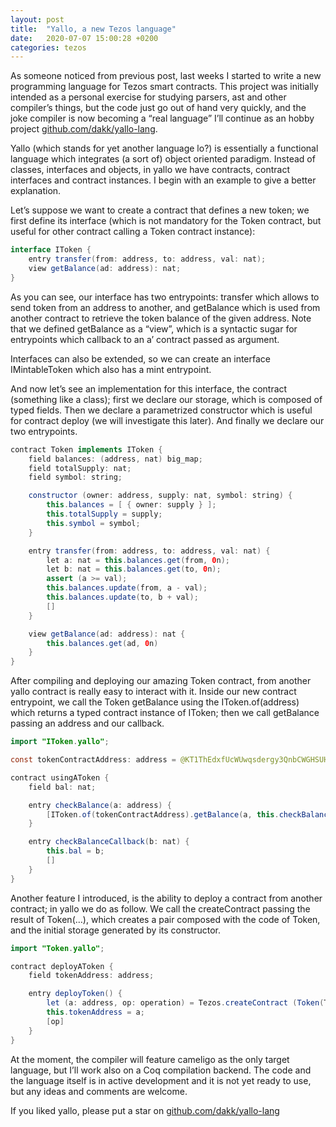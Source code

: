 ```yaml
---
layout: post
title:  "Yallo, a new Tezos language"
date:   2020-07-07 15:00:28 +0200
categories: tezos
---
```


As someone noticed from previous post, last weeks I started to write a new programming language for Tezos smart contracts. This project was initially intended as a personal exercise for studying parsers, ast and other compiler’s things, but the code just go out of hand very quickly, and the joke compiler is now becoming a “real language” I’ll continue as an hobby project [github.com/dakk/yallo-lang](https://github.com/dakk/yallo-lang).

Yallo (which stands for yet another language lo?) is essentially a functional language which integrates (a sort of) object oriented paradigm. Instead of classes, interfaces and objects, in yallo we have contracts, contract interfaces and contract instances. I begin with an example to give a better explanation.

Let’s suppose we want to create a contract that defines a new token; we first define its interface (which is not mandatory for the Token contract, but useful for other contract calling a Token contract instance):

```java
interface IToken {
    entry transfer(from: address, to: address, val: nat);
    view getBalance(ad: address): nat;
}
```

As you can see, our interface has two entrypoints: transfer which allows to send token from an address to another, and getBalance which is used from another contract to retrieve the token balance of the given address. Note that we defined getBalance as a “view”, which is a syntactic sugar for entrypoints which callback to an a’ contract passed as argument.

Interfaces can also be extended, so we can create an interface IMintableToken which also has a mint entrypoint.

And now let’s see an implementation for this interface, the contract (something like a class); first we declare our storage, which is composed of typed fields. Then we declare a parametrized constructor which is useful for contract deploy (we will investigate this later). And finally we declare our two entrypoints.

```java
contract Token implements IToken {
    field balances: (address, nat) big_map;
    field totalSupply: nat;
    field symbol: string;

    constructor (owner: address, supply: nat, symbol: string) {
        this.balances = [ { owner: supply } ];
        this.totalSupply = supply;
        this.symbol = symbol;
    }

    entry transfer(from: address, to: address, val: nat) {
        let a: nat = this.balances.get(from, 0n);
        let b: nat = this.balances.get(to, 0n);
        assert (a >= val);
        this.balances.update(from, a - val);
        this.balances.update(to, b + val); 
        []
    }

    view getBalance(ad: address): nat {
        this.balances.get(ad, 0n)
    }
}
```

After compiling and deploying our amazing Token contract, from another yallo contract is really easy to interact with it. Inside our new contract entrypoint, we call the Token getBalance using the IToken.of(address) which returns a typed contract instance of IToken; then we call getBalance passing an address and our callback.

```java
import "IToken.yallo";

const tokenContractAddress: address = @KT1ThEdxfUcWUwqsdergy3QnbCWGHSUHeHJq;

contract usingAToken {
    field bal: nat;

    entry checkBalance(a: address) {
        [IToken.of(tokenContractAddress).getBalance(a, this.checkBalanceCallback)]
    }

    entry checkBalanceCallback(b: nat) {
        this.bal = b;
        []
    }
}
```

Another feature I introduced, is the ability to deploy a contract from another contract; in yallo we do as follow. We call the createContract passing the result of Token(…), which creates a pair composed with the code of Token, and the initial storage generated by its constructor.


```java
import "Token.yallo";

contract deployAToken {
    field tokenAddress: address;

    entry deployToken() {
        let (a: address, op: operation) = Tezos.createContract (Token(Tezos.selfAddress(), 100, "ourToken"), None, 0);
        this.tokenAddress = a;
        [op]
    }
}
```

At the moment, the compiler will feature cameligo as the only target language, but I’ll work also on a Coq compilation backend. The code and the language itself is in active development and it is not yet ready to use, but any ideas and comments are welcome.

If you liked yallo, please put a star on [github.com/dakk/yallo-lang](https://github.com/dakk/yallo-lang)